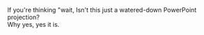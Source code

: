 If you're thinking "wait, Isn't this just a watered-down PowerPoint projection?  
Why yes, yes it is.  
